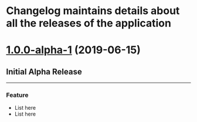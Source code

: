 # Changelog maintains details about all the releases of the application

<a name="1.0.0-alpha-1"></a>
# [1.0.0-alpha-1](https://github.com/ajaysajwan/FET_FEST/tree/master-parking-solution/1.0.0-alpha-1) (2019-06-15)

## Initial Alpha Release
---

### Feature
* List here
* List here